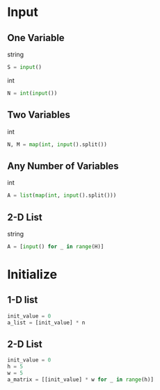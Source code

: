 # Input

## One Variable
string
```python
S = input()
```
int
```python
N = int(input())
```

## Two Variables
int
```python
N, M = map(int, input().split())
```

## Any Number of Variables
int
```python
A = list(map(int, input().split()))
```

## 2-D List
string
```python
A = [input() for _ in range(H)]
```

# Initialize

## 1-D list
```python
init_value = 0
a_list = [init_value] * n
```

## 2-D List
```python
init_value = 0
h = 5
w = 5
a_matrix = [[init_value] * w for _ in range(h)]
```
